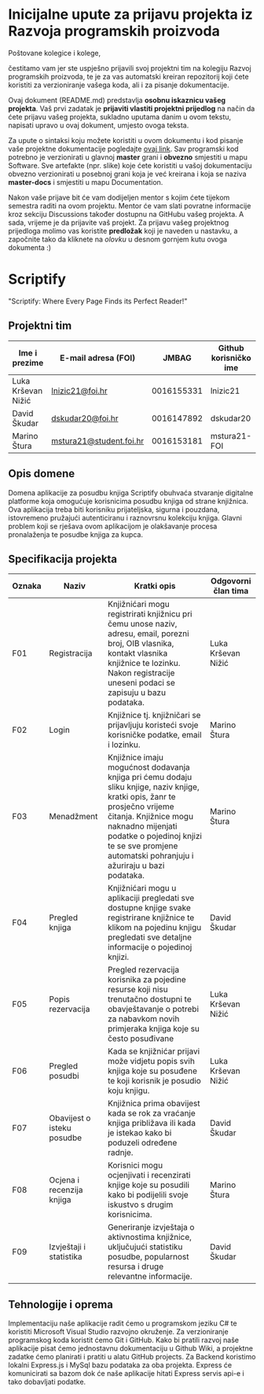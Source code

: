 # Inicijalne upute za prijavu projekta iz Razvoja programskih proizvoda

Poštovane kolegice i kolege, 

čestitamo vam jer ste uspješno prijavili svoj projektni tim na kolegiju Razvoj programskih proizvoda, te je za vas automatski kreiran repozitorij koji ćete koristiti za verzioniranje vašega koda, ali i za pisanje dokumentacije.

Ovaj dokument (README.md) predstavlja **osobnu iskaznicu vašeg projekta**. Vaš prvi zadatak je **prijaviti vlastiti projektni prijedlog** na način da ćete prijavu vašeg projekta, sukladno uputama danim u ovom tekstu, napisati upravo u ovaj dokument, umjesto ovoga teksta.

Za upute o sintaksi koju možete koristiti u ovom dokumentu i kod pisanje vaše projektne dokumentacije pogledajte [ovaj link](https://guides.github.com/features/mastering-markdown/).
Sav programski kod potrebno je verzionirati u glavnoj **master** grani i **obvezno** smjestiti u mapu Software. Sve artefakte (npr. slike) koje ćete koristiti u vašoj dokumentaciju obvezno verzionirati u posebnoj grani koja je već kreirana i koja se naziva **master-docs** i smjestiti u mapu Documentation.

Nakon vaše prijave bit će vam dodijeljen mentor s kojim ćete tijekom semestra raditi na ovom projektu. Mentor će vam slati povratne informacije kroz sekciju Discussions također dostupnu na GitHubu vašeg projekta. A sada, vrijeme je da prijavite vaš projekt. Za prijavu vašeg projektnog prijedloga molimo vas koristite **predložak** koji je naveden u nastavku, a započnite tako da kliknete na *olovku* u desnom gornjem kutu ovoga dokumenta :) 

# Scriptify
"Scriptify: Where Every Page Finds its Perfect Reader!"

## Projektni tim

Ime i prezime | E-mail adresa (FOI) | JMBAG | Github korisničko ime
------------  | ------------------- | ----- | ---------------------
Luka Krševan Nižić | lnizic21@foi.hr | 0016155331 | lnizic21
David Škudar | dskudar20@foi.hr | 0016147892 | dskudar20
Marino Štura | mstura21@student.foi.hr | 0016153181 | mstura21-FOI

## Opis domene
Domena aplikacije za posudbu knjiga Scriptify obuhvaća stvaranje digitalne platforme koja omogućuje korisnicima posudbu knjiga od strane knjižnica. Ova aplikacija treba biti korisniku prijateljska, sigurna i pouzdana, istovremeno pružajući autenticiranu i raznovrsnu kolekciju knjiga. Glavni problem koji se rješava ovom aplikacijom je olakšavanje procesa pronalaženja te posudbe knjiga za kupca.

## Specifikacija projekta

Oznaka | Naziv | Kratki opis | Odgovorni član tima
------ | ----- | ----------- | -------------------
F01 | Registracija | Knjižnićari mogu registrirati knjižnicu pri čemu unose naziv, adresu, email, porezni broj, OIB vlasnika, kontakt vlasnika knjižnice te lozinku. Nakon registracije uneseni podaci se zapisuju u bazu podataka. | Luka Krševan Nižić
F02 | Login | Knjižnice tj. knjižničari se prijavljuju koristeći svoje korisničke podatke, email i lozinku.| Marino Štura
F03 | Menadžment | Knjižnice imaju mogućnost dodavanja knjiga pri ćemu dodaju sliku knjige, naziv knjige, kratki opis, žanr te prosječno vrijeme čitanja. Knjižnice mogu naknadno mijenjati podatke o pojedinoj knjizi te se sve promjene automatski pohranjuju i ažuriraju u bazi podataka. | Marino Štura
F04 | Pregled  knjiga | Knjižnićari mogu u aplikaciji pregledati sve dostupne knjige svake registrirane knjižnice te klikom na pojedinu knjigu pregledati sve detaljne informacije o pojedinoj knjizi. | David Škudar
F05 |Popis rezervacija |  Pregled rezervacija korisnika za pojedine resurse koji nisu trenutačno dostupni te  obavještavanje o potrebi za nabavkom novih primjeraka knjiga koje su često posuđivane | Luka Krševan Nižić
F06 | Pregled posudbi | Kada se knjižnićar prijavi može vidjetu popis svih knjiga koje su posuđene te koji korisnik je posudio koju knjigu. | Luka Krševan Nižić
F07 | Obavijest o isteku posudbe | Knjižnica prima obavijest kada se rok za vraćanje knjiga približava ili kada je istekao kako bi poduzeli određene radnje. | David Škudar
F08 | Ocjena i recenzija knjiga | Korisnici mogu ocjenjivati i recenzirati knjige koje su posudili kako bi podijelili svoje iskustvo s drugim korisnicima. | Marino Štura
F09 | Izvještaji i statistika| Generiranje izvještaja o aktivnostima knjižnice, uključujući statistiku posudbe, popularnost resursa i druge relevantne informacije. | David Škudar
## Tehnologije i oprema
Implementaciju naše aplikacije radit ćemo u programskom jeziku C# te koristiti Microsoft Visual Studio razvojno okruženje. Za verzioniranje programskog koda koristit ćemo Git i GitHub. Kako bi pratili razvoj naše aplikacije pisat ćemo jednostavnu dokumentaciju u Github Wiki, a projektne zadatke ćemo planirati i pratiti u alatu GitHub projects. Za Backend koristimo lokalni Express.js i MySql bazu podataka za oba projekta. Express će komunicirati sa bazom dok će naše aplikacije hitati Express servis api-e i tako dobavljati podatke.

